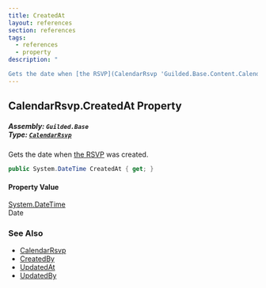 ```yaml
---
title: CreatedAt
layout: references
section: references
tags:
  - references
  - property
description: "

Gets the date when [the RSVP](CalendarRsvp 'Guilded.Base.Content.CalendarRsvp') was created."
---
```


## CalendarRsvp.CreatedAt Property
##### **Assembly:** `Guilded.Base`<br/>**Type:** [`CalendarRsvp`](CalendarRsvp 'Guilded.Base.Content.CalendarRsvp')

Gets the date when [the RSVP](CalendarRsvp 'Guilded.Base.Content.CalendarRsvp') was created.

```csharp
public System.DateTime CreatedAt { get; }
```

#### Property Value
[System.DateTime](https://docs.microsoft.com/en-us/dotnet/api/System.DateTime 'System.DateTime')  
Date

### See Also
- [CalendarRsvp](CalendarRsvp 'Guilded.Base.Content.CalendarRsvp')
- [CreatedBy](CalendarRsvp.CreatedBy 'Guilded.Base.Content.CalendarRsvp.CreatedBy')
- [UpdatedAt](CalendarRsvp.UpdatedAt 'Guilded.Base.Content.CalendarRsvp.UpdatedAt')
- [UpdatedBy](CalendarRsvp.UpdatedBy 'Guilded.Base.Content.CalendarRsvp.UpdatedBy')